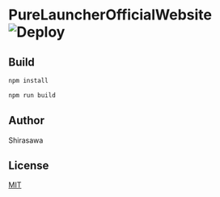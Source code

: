 # PureLauncherOfficialWebsite ![Deploy](https://github.com/Apisium/PureLauncherOfficialWebsite/workflows/Deploy/badge.svg)

## Build

```bash
npm install

npm run build
```

## Author

Shirasawa

## License

[MIT](./LICENSE)

